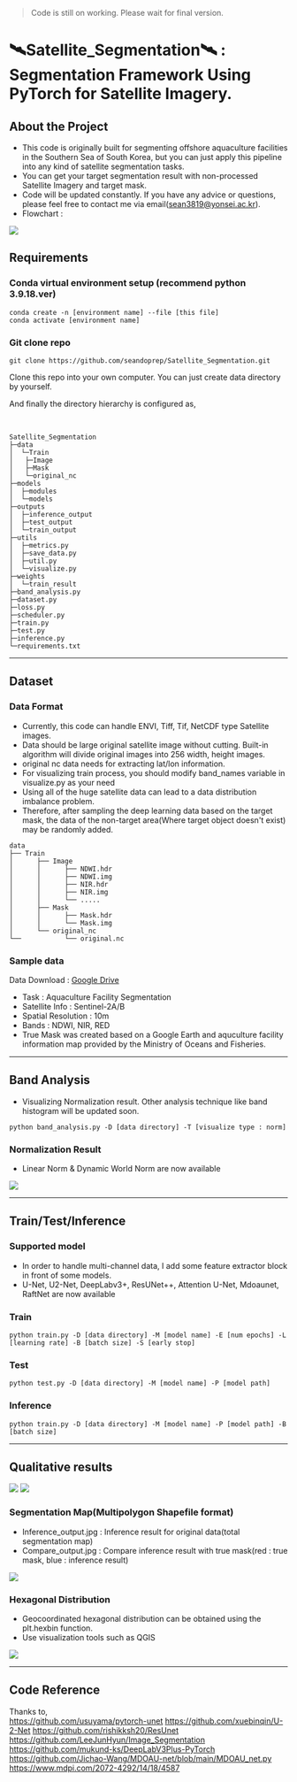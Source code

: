 > Code is still on working. Please wait for final version.

# 🛰️Satellite_Segmentation🛰️ : Segmentation Framework Using PyTorch for Satellite Imagery.

## About the Project
- This code is originally built for segmenting offshore aquaculture facilities in the Southern Sea of South Korea, but you can just apply this pipeline into any kind of satellite segmentation tasks. 
- You can get your target segmentation result with non-processed Satellite Imagery and target mask.
- Code will be updated constantly. If you have any advice or questions, please feel free to contact me via email(sean3819@yonsei.ac.kr).
- Flowchart :
<img src="https://github.com/seandoprep/Satellite_Segmentation/blob/master/images/flowchart.png?raw=true">

## Requirements
### Conda virtual environment setup (recommend python 3.9.18.ver)
```
conda create -n [environment name] --file [this file]
conda activate [environment name]
```

### Git clone repo

```
git clone https://github.com/seandoprep/Satellite_Segmentation.git
```

Clone this repo into your own computer. You can just create data directory by yourself. 

And finally the directory hierarchy is configured as,

</br>

```
Satellite_Segmentation
├─data
│  └─Train
│   ├─Image
│   ├─Mask
│   └─original_nc
├─models
│  ├─modules
│  └─models
├─outputs
│  ├─inference_output
│  ├─test_output
│  └─train_output
├─utils
│  ├─metrics.py
│  ├─save_data.py
│  ├─util.py
│  └─visualize.py
├─weights
│  └─train_result
├─band_analysis.py
├─dataset.py
├─loss.py
├─scheduler.py
├─train.py
├─test.py
├─inference.py
└─requirements.txt
```
---

## Dataset
### Data Format
- Currently, this code can handle ENVI, Tiff, Tif, NetCDF type Satellite images. 
- Data should be large original satellite image without cutting. Built-in algorithm will divide original images into 256 width, height images.
- original nc data needs for extracting lat/lon information.
- For visualizing train process, you should modify band_names variable in visualize.py as your need
- Using all of the huge satellite data can lead to a data distribution imbalance problem. 
- Therefore, after sampling the deep learning data based on the target mask, the data of the non-target area(Where target object doesn't exist) may be randomly added.

```
data
├── Train
│      ├── Image
│      │      ├── NDWI.hdr
│      │      ├── NDWI.img
│      │      ├── NIR.hdr
│      │      ├── NIR.img
│      │      └── .....
│      ├── Mask
│      │      ├── Mask.hdr
│      │      └── Mask.img
│      └── original_nc
└──           └── original.nc

```

### Sample data
Data Download : [Google Drive](https://drive.google.com/drive/folders/1skobdYIpn0LS9YqQvlGoWnWkUhu5otas?usp=sharing)
- Task : Aquaculture Facility Segmentation
- Satellite Info : Sentinel-2A/B 
- Spatial Resolution : 10m
- Bands : NDWI, NIR, RED
- True Mask was created based on a Google Earth and aquculture facility information map provided by the Ministry of Oceans and Fisheries.

---
## Band Analysis
- Visualizing Normalization result. Other analysis technique like band histogram will be updated soon.
```
python band_analysis.py -D [data directory] -T [visualize type : norm]
```

### Normalization Result
- Linear Norm & Dynamic World Norm are now available
<img src="https://github.com/seandoprep/Satellite_Segmentation/blob/master/images/norm_result.png?raw=true">

---
## Train/Test/Inference

### Supported model
- In order to handle multi-channel data, I add some feature extractor block in front of some models. 
- U-Net, U2-Net, DeepLabv3+, ResUNet++, Attention U-Net, Mdoaunet, RaftNet are now available

### Train
```
python train.py -D [data directory] -M [model name] -E [num epochs] -L [learning rate] -B [batch size] -S [early stop]
```
### Test
```
python test.py -D [data directory] -M [model name] -P [model path]
```
### Inference
```
python train.py -D [data directory] -M [model name] -P [model path] -B [batch size]
```
---
## Qualitative results
<img src="https://github.com/seandoprep/Satellite_Segmentation/blob/master/images/result1.png?raw=true">
<img src="https://github.com/seandoprep/Satellite_Segmentation/blob/master/images/result2.png?raw=true">

### Segmentation Map(Multipolygon Shapefile format)
- Inference_output.jpg : Inference result for original data(total segmentation map)
- Compare_output.jpg : Compare inference result with true mask(red : true mask, blue : inference result)
<img src="https://github.com/seandoprep/Satellite_Segmentation/blob/master/images/inference_result.png?raw=true">


### Hexagonal Distribution
- Geocoordinated hexagonal distribution can be obtained using the plt.hexbin function.
- Use visualization tools such as QGIS
<img src="https://github.com/seandoprep/Satellite_Segmentation/blob/master/images/hexbin_distribution.png?raw=true">

---
## Code Reference
Thanks to,
</br>
https://github.com/usuyama/pytorch-unet
https://github.com/xuebinqin/U-2-Net
https://github.com/rishikksh20/ResUnet
https://github.com/LeeJunHyun/Image_Segmentation
https://github.com/mukund-ks/DeepLabV3Plus-PyTorch
https://github.com/Jichao-Wang/MDOAU-net/blob/main/MDOAU_net.py
https://www.mdpi.com/2072-4292/14/18/4587